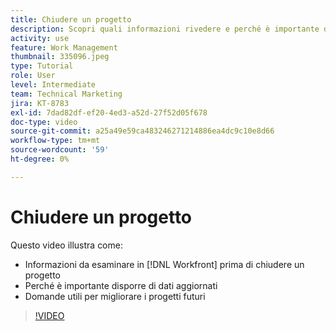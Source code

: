 ```yaml
---
title: Chiudere un progetto
description: Scopri quali informazioni rivedere e perché è importante disporre di dati aggiornati in un progetto prima di chiuderlo in [!DNL  Workfront].
activity: use
feature: Work Management
thumbnail: 335096.jpeg
type: Tutorial
role: User
level: Intermediate
team: Technical Marketing
jira: KT-8783
exl-id: 7dad82df-ef20-4ed3-a52d-27f52d05f678
doc-type: video
source-git-commit: a25a49e59ca483246271214886ea4dc9c10e8d66
workflow-type: tm+mt
source-wordcount: '59'
ht-degree: 0%

---
```


# Chiudere un progetto

Questo video illustra come:

* Informazioni da esaminare in [!DNL Workfront] prima di chiudere un progetto
* Perché è importante disporre di dati aggiornati
* Domande utili per migliorare i progetti futuri

>[!VIDEO](https://video.tv.adobe.com/v/335096/?quality=12&learn=on)

<!---
learn more urls:
Update task status
Issue statuses
--->
